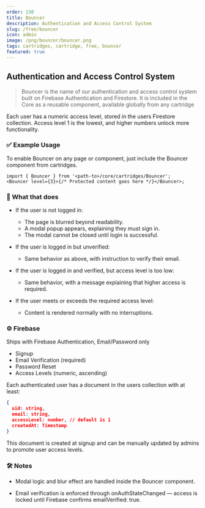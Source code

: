 ```yaml
---
order: 130
title: Bouncer
description: Authentication and Access Control System 
slug: /free/bouncer
icon: admin
image: /png/bouncer/bouncer.png
tags: cartridges, cartridge, free, bouncer
featured: true
---
```

## Authentication and Access Control System 

> Bouncer is the name of our authentication and access control system built on Firebase Authentication and Firestore. It is included in the Core as a reusable component, available globally from any cartridge

Each user has a numeric access level, stored in the users Firestore collection. Access level 1 is the lowest, and higher numbers unlock more functionality.

### ✅ Example Usage

To enable Bouncer on any page or component, just include the Bouncer component from cartridges.

```tsx
import { Bouncer } from '<path-to>/core/cartridges/Bouncer';
<Bouncer level={3}>{/* Protected content goes here */}</Bouncer>;
```

### 🔐 What that does

- If the user is not logged in:

  - The page is blurred beyond readability.
  - A modal popup appears, explaining they must sign in.
  - The modal cannot be closed until login is successful.

- If the user is logged in but unverified:

  - Same behavior as above, with instruction to verify their email.

- If the user is logged in and verified, but access level is too low:

  - Same behavior, with a message explaining that higher access is required.

- If the user meets or exceeds the required access level:
  - Content is rendered normally with no interruptions.

### ⚙️ Firebase

Ships with Firebase Authentication, Email/Password only

- Signup
- Email Verification (required)
- Password Reset
- Access Levels (numeric, ascending)

Each authenticated user has a document in the users collection with at least:

```json
{
  uid: string,
  email: string,
  accessLevel: number, // default is 1
  createdAt: Timestamp
}
```

This document is created at signup and can be manually updated by admins to promote user access levels.

### 🛠 Notes

- Modal logic and blur effect are handled inside the Bouncer component.

- Email verification is enforced through onAuthStateChanged — access is locked until Firebase confirms emailVerified: true.
